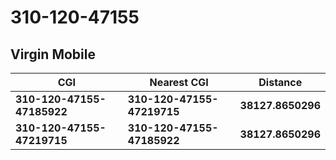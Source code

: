 # 310-120-47155
## Virgin Mobile


| CGI | Nearest CGI | Distance |
|-----|-------------|----------|
| **310-120-47155-47185922** | **310-120-47155-47219715** | **38127.8650296** |
| **310-120-47155-47219715** | **310-120-47155-47185922** | **38127.8650296** |
